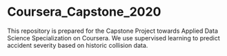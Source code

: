 # Coursera_Capstone_2020
This repository is prepared for the Capstone Project towards Applied Data Science Specialization on Coursera. We use supervised learning to predict accident severity based on historic collision data.
